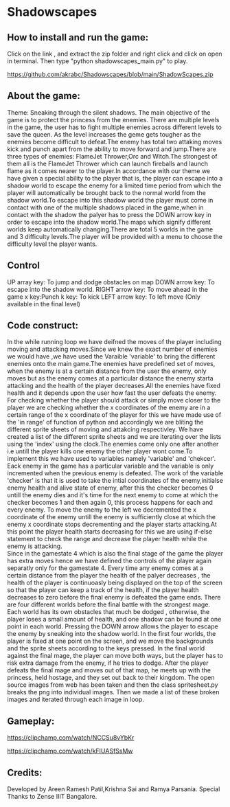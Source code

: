 # Shadowscapes
## How to install and run the game:
Click on the link , and extract the zip folder and right click and click on open in terminal. Then type "python shadowscapes_main.py" to play.

https://github.com/akrabc/Shadowscapes/blob/main/ShadowScapes.zip
## About the game:
Theme: Sneaking through the silent shadows.
The main objective of the game is to protect the princess from the enemies. There are multiple levels in the game, the user has to fight multiple enemies across different levels to save the queen.
As the level increases the geme gets tougher as the enemies become difficult to defeat.The enemy has total two attaking moves kick and punch apart from the ability to move forward and jump.There are three types of enemies: FlameJet Thrower,Orc and Witch.The strongest of them all is the FlameJet Thrower which can launch fireballs and launch flame as it comes nearer to the player.In accordance with our theme we have given a special ability to the player that is, the player can escape into a shadow world to escape the enemy for a limited time period from which the player will automatically be brought back to the normal world from the shadow world.To escape into this shadow world the player must come in contact with one of the multiple shadows placed in the game,when in contact with the shadow the palyer has to press the DOWN arrow key in order to escape into the shadow world.The maps which signify different worlds keep automatically changing.There are total 5 worlds in the game and 3 difficulty levels.The player will be provided with a menu to choose the difficulty level the player wants. 
## Control
UP array key:  To jump and dodge obstacles on map
DOWN arrow key: To escape into the shadow world.
RIGHT arrow key: To move ahead in the game
x key:Punch
k key: To kick
LEFT arrow key: To left move (Only available in the final level)
## Code construct:
In the while running loop we have deifned the moves of the player including moving and attacking moves.Since we knew the exact number of enemies we would have ,we have used the Varaible 'variable' to bring the different enemies onto the main game.The enemies have predefined set of moves, when the enemy is at a certain distance from the user the enemy, only moves but as the enemy comes at a particular distance the enemy starta attacking and the health of the player decreases.All the enemies have fixed health and it depends upon the user how fast the user defeats the enemy.
For checking whether the player should attack or simply move closer to the player we are checking whether the x coordinates of the enemy are in a certain range of the x coordinate of the player for this we have made use of the 'in range' of function of python and accordingly we are bliting the different sprite sheets of moving and attakcing respectivley.
We have created a list of the different sprite sheets and we are iterating over the lists using the 'index' using the clock.The enemies come only one after another i.e untill the player kills one enemy the other player wont come.To implement this we have used to variables namely 'variable' and 'chekcer'. Eack enemy in the game has a particular variable and the variable is only incremented when the previous enemy is defeated. The work of the variable 'checker' is that it is used to take the intial coordinates of the enemy,initialse enemy health and alive state of enemy, after this the checker becomes 0 untill the enemy dies and it's time for the next enemy to come at which the checker becomes 1 and then again 0, this process happens for each and every enemy.
To move the enemy to the left we decremented the x coordinate of the enemy untill the enemy is sufficiently close at which the enemy x coordinate stops decrementing and the player starts attacking.At this point the player health starts decreasing for this we are using if-else statement to check the range and decrease the player health while the enemy is attacking.  
Since in the gamestate 4 which is also the final stage of the game the player has extra moves hence we have defined the controls of the player again separatly only for the gamestate 4.
Every time any enemy comes at a certain distance from the player the health of the palyer decreases , the health of the player is continuoasly being displayed on the top of the screen so that the player can keep a track of the health, if the player health decreases to zero before the final enemy is defeated the game ends. 
There are four different worlds before the final battle with the strongest mage. Each world has its own obstacles that much be dodged , otherwise, the player loses a small amount of health, and one shadow can be found at one point in each world. Pressing the DOWN arrow allows the player to escape the enemy by sneaking into the shadow world.
In the first four worlds, the player is fixed at one point on the screen, and we move the backgrounds and the sprite sheets according to the keys pressed.
In the final world against the final mage, the player can move both ways, but the player has to risk extra damage from the enemy, if he tries to dodge.
After the player defeats the final mage and moves out of that map, he meets up with the princess, held hostage, and they set out back to their kingdom.
The open source images from web has been taken and then the class spritesheet.py breaks the png into individual images. Then we made a list of these broken images and iterated through each image in loop.
## Gameplay:
https://clipchamp.com/watch/NCCSu8vYbKr  

https://clipchamp.com/watch/kFIUASfSsMw
## Credits:
Developed by Areen Ramesh Patil,Krishna Sai and Ramya Parsania.
Special Thanks to Zense IIIT Bangalore.
